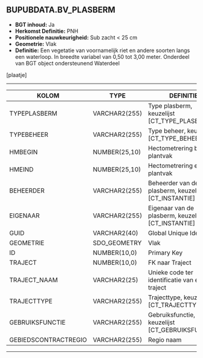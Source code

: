 ﻿## BUPUBDATA.BV_PLASBERM


* __BGT inhoud:__ Ja
* __Herkomst Definitie:__ PNH
* __Positionele nauwkeurigheid:__ Sub zacht < 25 cm
* __Geometrie:__ Vlak
* __Definitie:__ Een vegetatie van voornamelijk riet en andere soorten langs een waterloop. In breedte variabel van 0,50 tot 3,00 meter. Onderdeel van BGT object ondersteunend Waterdeel

[plaatje]

***

|KOLOM                           	|TYPE          	|DEFINITIE|
|------                          	|----          	|-----    |
|TYPEPLASBERM                    	|VARCHAR2(255) 	|Type plasberm, keuzelijst [CT_TYPE_PLASBERM]|
|TYPEBEHEER                      	|VARCHAR2(255) 	|Type beheer, keuzelijst [CT_TYPE_BEHEER]|
|HMBEGIN                         	|NUMBER(25,10) 	|Hectometrering begin plantvak|
|HMEIND                          	|NUMBER(25,10) 	|Hectometrering eind plantvak|
|BEHEERDER                       	|VARCHAR2(255) 	|Beheerder van de plasberm, keuzelijst [CT_INSTANTIE]|
|EIGENAAR                        	|VARCHAR2(255) 	|Eigenaar van de plasberm, keuzelijst [CT_INSTANTIE]|
|GUID                            	|VARCHAR2(40)  	|Global Unique Identifier|
|GEOMETRIE                       	|SDO_GEOMETRY  	|Vlak|
|ID                              	|NUMBER(10,0)  	|Primary Key|
|TRAJECT                         	|NUMBER(10,0)  	|FK naar Traject|
|TRAJECT_NAAM                    	|VARCHAR2(25)  	|Unieke code ter identificatie van een traject|
|TRAJECTTYPE                     	|VARCHAR2(255)	|Trajecttype, keuzelijst [CT_TRAJECTTYPE]|
|GEBRUIKSFUNCTIE					|VARCHAR2(255)	|Gebruiksfunctie, keuzelijst [CT_GEBRUIKSFUNCTIE]|
|GEBIEDSCONTRACTREGIO            	|VARCHAR2(255)  |Regio naam|


***
